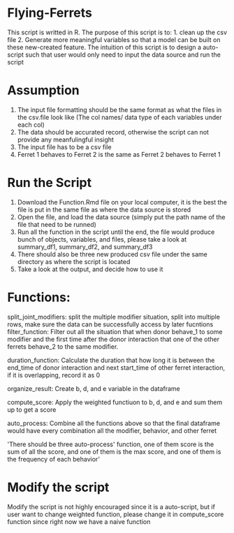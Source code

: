 # Flying-Ferrets
This script is writted in R.
The purpose of this script is to: 1. clean up the csv file 2. Generate more meaningful variables so that a model can be built on these new-created feature.
The intuition of this script is to design a auto-script such that user would only need to input the data source and run the script

# Assumption
1. The input file formatting should be the same format as what the files in the csv.file look like (The col names/ data type of each variables under each col)
2. The data should be accurated record, otherwise the script can not provide any meanfulingful insight
3. The input file has to be a csv file
4. Ferret 1 behaves to Ferret 2 is the same as Ferret 2 behaves to Ferret 1

# Run the Script

1. Download the Function.Rmd file on your local computer, it is the best the file is put in the same file as where the data source is stored
2. Open the file, and load the data source (simply put the path name of the file that need to be runned)
3. Run all the function in the script until the end, the file would produce bunch of objects, variables, and files, please take a look at summary_df1, summary_df2, and summary_df3
4. There should also be three new produced csv file under the same directory as where the script is located
5. Take a look at the output, and decide how to use it

# Functions:

split_joint_modifiers: split the multiple modifier situation, split into multiple rows, make sure the data can be successfully access by later fucntions
filter_function: Filter out all the situation that when donor behave_1 to some modifier and the first time after the donor interaction that one of the other ferrets behave_2 to the same modifier.

duration_function: Calculate the duration that how long it is between the end_time of donor interaction and next start_time of other ferret interaction, if it is overlapping, record it as 0

organize_result: Create b, d, and e variable in the dataframe

compute_score: Apply the weighted functiuon to b, d, and e and sum them up to get a score

auto_process: Combine all the functions above so that the final dataframe would have every combination all the modifier, behavior, and other ferret

'There should be three auto-process' function, one of them score is the sum of all the score, and one of them is the max score, and one of them is the frequency of each behavior'


# Modify the script

Modify the script is not highly encouraged since it is a auto-script, but if user want to change weighted function, please change it in compute_score function since right now we have a naive function

